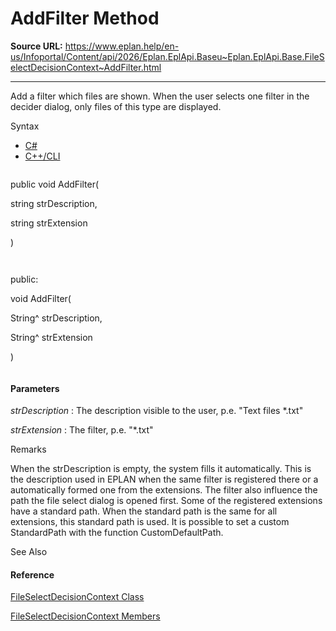 # AddFilter Method

**Source URL:** https://www.eplan.help/en-us/Infoportal/Content/api/2026/Eplan.EplApi.Baseu~Eplan.EplApi.Base.FileSelectDecisionContext~AddFilter.html

---

Add a filter which files are shown. When the user selects one filter in the decider dialog, only files of this type are displayed.

Syntax

- [C#](#i-syntax-CS)
- [C++/CLI](#i-syntax-CPP2005)

```
```
public void AddFilter( 
   string strDescription,
   string strExtension
)
```
```

```
```
public:
void AddFilter( 
   String^ strDescription,
   String^ strExtension
)
```
```

#### Parameters

*strDescription*
:   The description visible to the user, p.e. "Text files \*.txt"

*strExtension*
:   The filter, p.e. "\*.txt"

Remarks

When the strDescription is empty, the system fills it automatically. This is the description used in EPLAN when the same filter is registered there or a automatically formed one from the extensions. The filter also influence the path the file select dialog is opened first. Some of the registered extensions have a standard path. When the standard path is the same for all extensions, this standard path is used. It is possible to set a custom StandardPath with the function CustomDefaultPath.



See Also

#### Reference

[FileSelectDecisionContext Class](Eplan.EplApi.Baseu~Eplan.EplApi.Base.FileSelectDecisionContext.html)
  
[FileSelectDecisionContext Members](Eplan.EplApi.Baseu~Eplan.EplApi.Base.FileSelectDecisionContext_members.html)